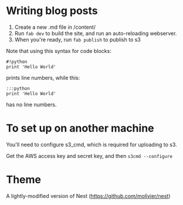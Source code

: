 # Writing blog posts

1. Create a new .md file in /content/
2. Run ``fab dev`` to build the site, and run an auto-reloading webserver.
3. When you're ready, run ``fab publish`` to publish to s3

Note that using this syntax for code blocks:

    #!python
    print 'Hello World'

prints line numbers, while this:

    :::python
    print 'Hello World'

has no line numbers.

# To set up on another machine

You'll need to configure s3_cmd, which is required for uploading to s3.

Get the AWS access key and secret key, and then ``s3cmd --configure``

# Theme

A lightly-modified version of Nest (https://github.com/molivier/nest)
